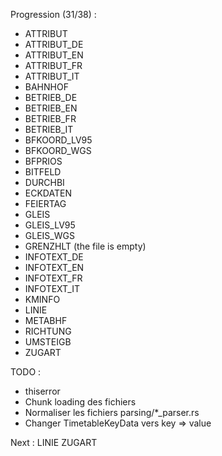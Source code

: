 Progression (31/38) :
* ATTRIBUT
* ATTRIBUT_DE
* ATTRIBUT_EN
* ATTRIBUT_FR
* ATTRIBUT_IT
* BAHNHOF
* BETRIEB_DE
* BETRIEB_EN
* BETRIEB_FR
* BETRIEB_IT
* BFKOORD_LV95
* BFKOORD_WGS
* BFPRIOS
* BITFELD
* DURCHBI
* ECKDATEN
* FEIERTAG
* GLEIS
* GLEIS_LV95
* GLEIS_WGS
* GRENZHLT (the file is empty)
* INFOTEXT_DE
* INFOTEXT_EN
* INFOTEXT_FR
* INFOTEXT_IT
* KMINFO
* LINIE
* METABHF
* RICHTUNG
* UMSTEIGB
* ZUGART

TODO :

* thiserror
* Chunk loading des fichiers
* Normaliser les fichiers parsing/*_parser.rs
* Changer TimetableKeyData vers key => value

Next :
LINIE
ZUGART
